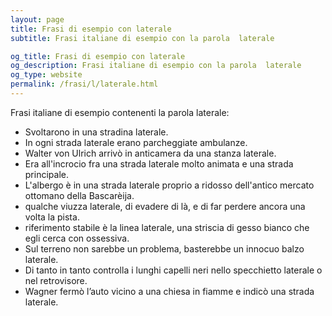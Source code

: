 ```yaml
---
layout: page
title: Frasi di esempio con laterale 
subtitle: Frasi italiane di esempio con la parola  laterale

og_title: Frasi di esempio con laterale 
og_description: Frasi italiane di esempio con la parola  laterale
og_type: website
permalink: /frasi/l/laterale.html
---
```


Frasi italiane di esempio contenenti la parola laterale:


- Svoltarono in una stradina laterale.
- In ogni strada laterale erano parcheggiate ambulanze.
- Walter von Ulrich arrivò in anticamera da una stanza laterale.
- Era all'incrocio fra una strada laterale molto animata e una strada principale.
- L'albergo è in una strada laterale proprio a ridosso dell'antico mercato ottomano della Bascarèija.
- qualche viuzza laterale, di evadere di là, e di far perdere ancora una volta la pista.
- riferimento stabile è la linea laterale, una striscia di gesso bianco che egli cerca con ossessiva.
- Sul terreno non sarebbe un problema, basterebbe un innocuo balzo laterale.
- Di tanto in tanto controlla i lunghi capelli neri nello specchietto laterale o nel retrovisore.
- Wagner fermò l’auto vicino a una chiesa in fiamme e indicò una strada laterale.
